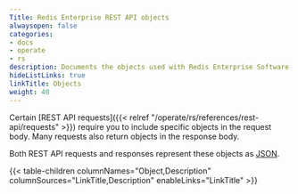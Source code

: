 ```yaml
---
Title: Redis Enterprise REST API objects
alwaysopen: false
categories:
- docs
- operate
- rs
description: Documents the objects used with Redis Enterprise Software REST API calls.
hideListLinks: true
linkTitle: Objects
weight: 40
---
```


Certain [REST API requests]({{< relref "/operate/rs/references/rest-api/requests" >}}) require you to include specific objects in the request body. Many requests also return objects in the response body.

Both REST API requests and responses represent these objects as [JSON](https://www.json.org).

{{< table-children columnNames="Object,Description" columnSources="LinkTitle,Description" enableLinks="LinkTitle" >}}
